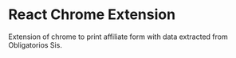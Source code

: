 # React Chrome Extension

Extension of chrome to print affiliate form with data extracted from Obligatorios Sis.
